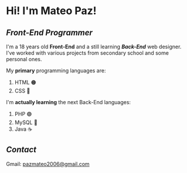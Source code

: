 # Hi! I'm Mateo Paz!

## *Front-End Programmer* 

I'm a 18 years old **Front-End** and a still learning ***Back-End*** web designer. I've worked with various projects from secondary school and some personal ones.

My **primary** programming languages are:
1. HTML 🟠
2. CSS 🔵

I'm **actually learning** the next Back-End languages:
1. PHP 🟣
3. MySQL 🐬
4. Java ☕

## *Contact* 
Gmail: pazmateo2006@gmail.com

